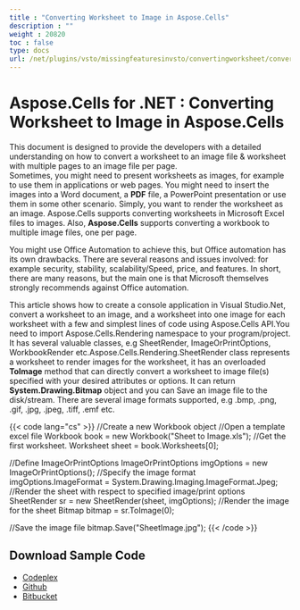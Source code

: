 ```yaml
---
title : "Converting Worksheet to Image in Aspose.Cells" 
description : "" 
weight : 20820 
toc : false
type: docs
url: /net/plugins/vsto/missingfeaturesinvsto/convertingworksheet/converting+worksheet+to+image+in+aspose.cells/
---
```


# Aspose.Cells for .NET : Converting Worksheet to Image in Aspose.Cells


This document is designed to provide the developers with a detailed understanding on how to convert a worksheet to an image file & worksheet with multiple pages to an image file per page.  
Sometimes, you might need to present worksheets as images, for example to use them in applications or web pages. You might need to insert the images into a Word document, a **PDF** file, a PowerPoint presentation or use them in some other scenario. Simply, you want to render the worksheet as an image. Aspose.Cells supports converting worksheets in Microsoft Excel files to images. Also, **Aspose.Cells** supports converting a workbook to multiple image files, one per page.

You might use Office Automation to achieve this, but Office automation has its own drawbacks. There are several reasons and issues involved: for example security, stability, scalability/Speed, price, and features. In short, there are many reasons, but the main one is that Microsoft themselves strongly recommends against Office automation.

This article shows how to create a console application in Visual Studio.Net, convert a worksheet to an image, and a worksheet into one image for each worksheet with a few and simplest lines of code using Aspose.Cells API.You need to import Aspose.Cells.Rendering namespace to your program/project. It has several valuable classes, e.g SheetRender, ImageOrPrintOptions, WorkbookRender etc.Aspose.Cells.Rendering.SheetRender class represents a worksheet to render images for the worksheet, it has an overloaded **ToImage** method that can directly convert a worksheet to image file(s) specified with your desired attributes or options. It can return **System.Drawing.Bitmap** object and you can Save an image file to the disk/stream. There are several image formats supported, e.g .bmp, .png, .gif, .jpg, .jpeg, .tiff, .emf etc.

{{< code lang="cs" >}}
//Create a new Workbook object
//Open a template excel file
Workbook book = new Workbook("Sheet to Image.xls");
//Get the first worksheet.
Worksheet sheet = book.Worksheets[0];

//Define ImageOrPrintOptions
ImageOrPrintOptions imgOptions = new ImageOrPrintOptions();
//Specify the image format
imgOptions.ImageFormat = System.Drawing.Imaging.ImageFormat.Jpeg;
//Render the sheet with respect to specified image/print options
SheetRender sr = new SheetRender(sheet, imgOptions);
//Render the image for the sheet
Bitmap bitmap = sr.ToImage(0);

//Save the image file
bitmap.Save("SheetImage.jpg");
{{< /code >}}

## Download Sample Code

*   [Codeplex](https://asposevsto.codeplex.com/downloads/get/812527)
*   [Github](https://github.com/asposemarketplace/Aspose_for_VSTO/releases/download/Cells1.0/Worksheet.to.Image.Aspose.Cells.zip)
*   [Bitbucket](https://bitbucket.org/asposemarketplace/aspose-for-vsto/downloads/Worksheet%20to%20Image%20%28Aspose.Cells%29.zip)


